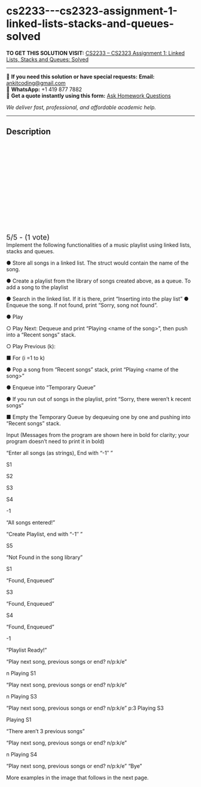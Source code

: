 # cs2233---cs2323-assignment-1-linked-lists-stacks-and-queues-solved
**TO GET THIS SOLUTION VISIT:** [CS2233 – CS2323 Assignment 1: Linked Lists, Stacks and Queues: Solved](https://www.ankitcodinghub.com/product/cs2233-cs2323-assignment-1-linked-lists-stacks-and-queues-solved/)


---

📩 **If you need this solution or have special requests:** **Email:** ankitcoding@gmail.com  
📱 **WhatsApp:** +1 419 877 7882  
📄 **Get a quote instantly using this form:** [Ask Homework Questions](https://www.ankitcodinghub.com/services/ask-homework-questions/)

*We deliver fast, professional, and affordable academic help.*

---

<h2>Description</h2>



<div class="kk-star-ratings kksr-auto kksr-align-center kksr-valign-top" data-payload="{&quot;align&quot;:&quot;center&quot;,&quot;id&quot;:&quot;111028&quot;,&quot;slug&quot;:&quot;default&quot;,&quot;valign&quot;:&quot;top&quot;,&quot;ignore&quot;:&quot;&quot;,&quot;reference&quot;:&quot;auto&quot;,&quot;class&quot;:&quot;&quot;,&quot;count&quot;:&quot;1&quot;,&quot;legendonly&quot;:&quot;&quot;,&quot;readonly&quot;:&quot;&quot;,&quot;score&quot;:&quot;5&quot;,&quot;starsonly&quot;:&quot;&quot;,&quot;best&quot;:&quot;5&quot;,&quot;gap&quot;:&quot;4&quot;,&quot;greet&quot;:&quot;Rate this product&quot;,&quot;legend&quot;:&quot;5\/5 - (1 vote)&quot;,&quot;size&quot;:&quot;24&quot;,&quot;title&quot;:&quot;CS2233 - CS2323 Assignment 1: Linked Lists, Stacks and Queues: Solved&quot;,&quot;width&quot;:&quot;138&quot;,&quot;_legend&quot;:&quot;{score}\/{best} - ({count} {votes})&quot;,&quot;font_factor&quot;:&quot;1.25&quot;}">

<div class="kksr-stars">

<div class="kksr-stars-inactive">
            <div class="kksr-star" data-star="1" style="padding-right: 4px">


<div class="kksr-icon" style="width: 24px; height: 24px;"></div>
        </div>
            <div class="kksr-star" data-star="2" style="padding-right: 4px">


<div class="kksr-icon" style="width: 24px; height: 24px;"></div>
        </div>
            <div class="kksr-star" data-star="3" style="padding-right: 4px">


<div class="kksr-icon" style="width: 24px; height: 24px;"></div>
        </div>
            <div class="kksr-star" data-star="4" style="padding-right: 4px">


<div class="kksr-icon" style="width: 24px; height: 24px;"></div>
        </div>
            <div class="kksr-star" data-star="5" style="padding-right: 4px">


<div class="kksr-icon" style="width: 24px; height: 24px;"></div>
        </div>
    </div>

<div class="kksr-stars-active" style="width: 138px;">
            <div class="kksr-star" style="padding-right: 4px">


<div class="kksr-icon" style="width: 24px; height: 24px;"></div>
        </div>
            <div class="kksr-star" style="padding-right: 4px">


<div class="kksr-icon" style="width: 24px; height: 24px;"></div>
        </div>
            <div class="kksr-star" style="padding-right: 4px">


<div class="kksr-icon" style="width: 24px; height: 24px;"></div>
        </div>
            <div class="kksr-star" style="padding-right: 4px">


<div class="kksr-icon" style="width: 24px; height: 24px;"></div>
        </div>
            <div class="kksr-star" style="padding-right: 4px">


<div class="kksr-icon" style="width: 24px; height: 24px;"></div>
        </div>
    </div>
</div>


<div class="kksr-legend" style="font-size: 19.2px;">
            5/5 - (1 vote)    </div>
    </div>
Implement the following functionalities of a music playlist using linked lists, stacks and queues.

● Store all songs in a linked list. The struct would contain the name of the song.

● Create a playlist from the library of songs created above, as a queue. To add a song to the playlist

● Search in the linked list. If it is there, print “Inserting into the play list” ● Enqueue the song. If not found, print “Sorry, song not found”.

● Play

○ Play Next: Dequeue and print “Playing &lt;name of the song&gt;”, then push into a “Recent songs” stack.

○ Play Previous (k):

■ For (i =1 to k)

● Pop a song from “Recent songs” stack, print “Playing &lt;name of the song&gt;”

● Enqueue into “Temporary Queue”

● If you run out of songs in the playlist, print “Sorry, there weren’t k recent songs”

■ Empty the Temporary Queue by dequeuing one by one and pushing into “Recent songs” stack.

Input (Messages from the program are shown here in bold for clarity; your program doesn’t need to print it in bold)

“Enter all songs (as strings), End with “-1″ ”

S1

S2

S3

S4

-1

“All songs entered!”

“Create Playlist, end with “-1″ ”

S5

“Not Found in the song library”

S1

“Found, Enqueued”

S3

“Found, Enqueued”

S4

“Found, Enqueued”

-1

“Playlist Ready!”

“Play next song, previous songs or end? n/p:k/e”

n Playing S1

“Play next song, previous songs or end? n/p:k/e”

n Playing S3

“Play next song, previous songs or end? n/p:k/e” p:3 Playing S3

Playing S1

“There aren’t 3 previous songs”

“Play next song, previous songs or end? n/p:k/e”

n Playing S4

“Play next song, previous songs or end? n/p:k/e” “Bye”

More examples in the image that follows in the next page.
